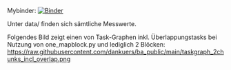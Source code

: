 Mybinder: [![Binder](https://mybinder.org/badge_logo.svg)](https://mybinder.org/v2/gh/dankuers/ba_public/HEAD)

Unter data/ finden sich sämtliche Messwerte.

Folgendes Bild zeigt einen von Task-Graphen inkl. Überlappungstasks bei Nutzung von one_mapblock.py und lediglich 2 Blöcken:
https://raw.githubusercontent.com/dankuers/ba_public/main/taskgraph_2chunks_incl_overlap.png
